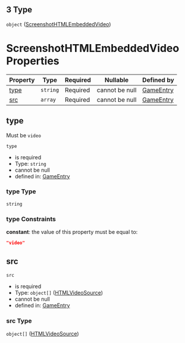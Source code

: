 ## 3 Type

`object` ([ScreenshotHTMLEmbeddedVideo](game-properties-screenshots-items-oneof-screenshothtmlembeddedvideo.md))

# ScreenshotHTMLEmbeddedVideo Properties

| Property      | Type     | Required | Nullable       | Defined by                                                                                                                                                            |
| :------------ | -------- | -------- | -------------- | :-------------------------------------------------------------------------------------------------------------------------------------------------------------------- |
| [type](#type) | `string` | Required | cannot be null | [GameEntry](game-properties-screenshots-items-oneof-screenshothtmlembeddedvideo-properties-type.md "undefined#/properties/screenshots/items/oneOf/3/properties/type") |
| [src](#src)   | `array`  | Required | cannot be null | [GameEntry](game-properties-screenshots-items-oneof-screenshothtmlembeddedvideo-properties-src.md "undefined#/properties/screenshots/items/oneOf/3/properties/src")   |

## type

Must be `video`


`type`

-   is required
-   Type: `string`
-   cannot be null
-   defined in: [GameEntry](game-properties-screenshots-items-oneof-screenshothtmlembeddedvideo-properties-type.md "undefined#/properties/screenshots/items/oneOf/3/properties/type")

### type Type

`string`

### type Constraints

**constant**: the value of this property must be equal to:

```json
"video"
```

## src




`src`

-   is required
-   Type: `object[]` ([HTMLVideoSource](game-properties-screenshots-items-oneof-screenshothtmlembeddedvideo-properties-src-htmlvideosource.md))
-   cannot be null
-   defined in: [GameEntry](game-properties-screenshots-items-oneof-screenshothtmlembeddedvideo-properties-src.md "undefined#/properties/screenshots/items/oneOf/3/properties/src")

### src Type

`object[]` ([HTMLVideoSource](game-properties-screenshots-items-oneof-screenshothtmlembeddedvideo-properties-src-htmlvideosource.md))
